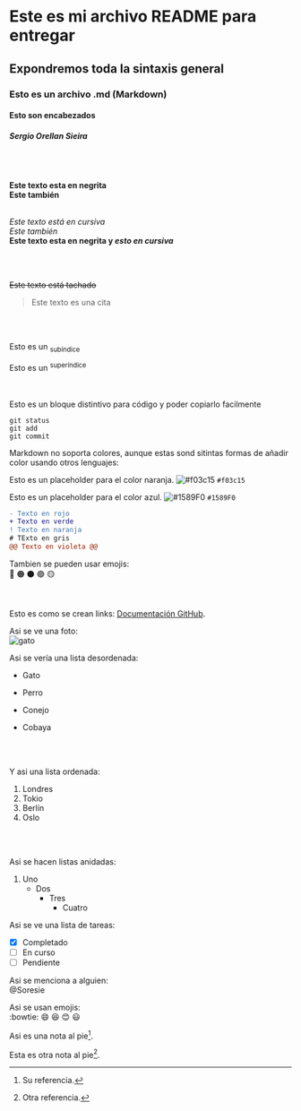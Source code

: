 # Este es mi archivo README para entregar
## Expondremos toda la sintaxis general
### Esto es un archivo .md (Markdown)
#### Esto son encabezados
##### Sergio Orellan Sieira  
<br><br>
  
**Este texto esta en negrita**   
__Este también__       
<br>

*Este texto está en cursiva*   
_Este también_   
**Este texto esta en negrita y _esto en cursiva_** 

<br><br>

~~Este texto está tachado~~
<br>
> Este texto es una cita

   
<br><br>

Esto es un <sub>subíndice</sub>

Esto es un <sup>superíndice</sup>   
<br><br>

Esto es un bloque distintivo para código y poder copiarlo facilmente

```
git status
git add
git commit
```

Markdown no soporta colores, aunque estas sond sitintas formas de añadir color usando otros lenguajes:

Esto es un placeholder para el color naranja.
![#f03c15](https://placehold.co/15x15/f03c15/f03c15.png) `#f03c15`

Esto es un placeholder para el color azul.
 ![#1589F0](https://placehold.co/15x15/1589F0/1589F0.png) `#1589F0`

```diff
- Texto en rojo
+ Texto en verde
! Texto en naranja
# TExto en gris
@@ Texto en violeta @@
```
Tambien se pueden usar emojis:    
🔴
🟠
⚫
🟢
🟡    
<br><br>

Esto es como se crean links: [Documentación GitHub](https://docs.github.com/es). 




Asi se ve una foto:   
![gato](https://github.com/Soresie/OtroProyecto/assets/166688955/a3699a9d-1378-4475-9fb5-37a701cf42c3)    


Asi se vería una lista desordenada:

- Gato
* Perro
+ Conejo
- Cobaya

  <br><br>

   
Y asi una lista ordenada:
  
1.  Londres
2.  Tokio
3.  Berlín
4.  Oslo

<br><br>

Asi se hacen listas anidadas:    

1. Uno
   - Dos
     - Tres
       - Cuatro

Asi se ve una lista de tareas:   
- [x] Completado
- [ ] En curso
- [ ] Pendiente

Asi se menciona a alguien:   
@Soresie


Asi se usan emojis:   
:bowtie: 😄 😆 😊 😃     

Asi es una nota al pie[^1].

Esta es otra nota al pie[^2].

[^1]: Su referencia.
[^2]: Otra referencia.


   





